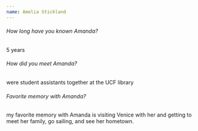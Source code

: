 ```yaml
---
name: Amelia Stickland
---
```

###### How long have you known Amanda?
5 years

###### How did you meet Amanda?
were student assistants together at the UCF library

###### Favorite memory with Amanda?
my favorite memory with Amanda is visiting Venice with her and getting to meet
her family, go sailing, and see her hometown.
